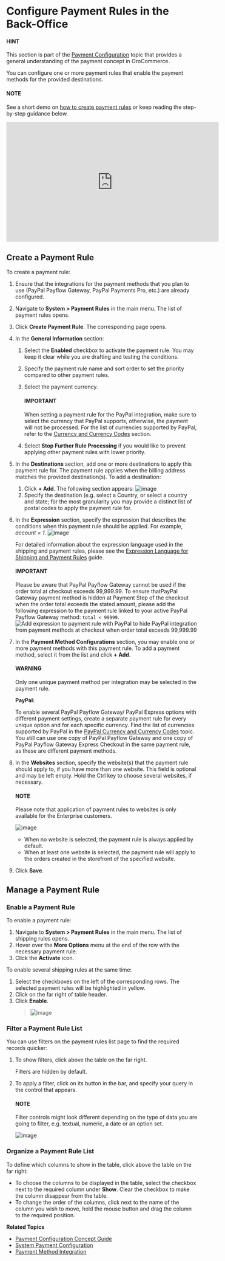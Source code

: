 <a id="sys-payment-rules"></a>

# Configure Payment Rules in the Back-Office

<!-- begin -->

#### HINT
This section is part of the [Payment Configuration](../../../concept-guides/payment-configuration/index.md#user-guide-payment) topic that provides a general understanding of the payment concept in OroCommerce.

You can configure one or more payment rules that enable the payment methods for the provided destinations.

#### NOTE
See a short demo on <a href="https://academy.oroinc.com/media-library/how-to-create-payment-rules" target="_blank">how to create payment rules</a> or keep reading the step-by-step guidance below.

<iframe width="560" height="315" src="https://www.youtube.com/embed/JwuvMGIwDfk" frameborder="0" allowfullscreen></iframe>

## Create a Payment Rule

To create a payment rule:

1. Ensure that the integrations for the payment methods that you plan to use (PayPal Payflow Gateway, PayPal Payments Pro, etc.) are already configured.
2. Navigate to **System > Payment Rules** in the main menu. The list of payment rules opens.
3. Click **Create Payment Rule**. The corresponding page opens.
4. In the **General Information** section:
   1. Select the **Enabled** checkbox to activate the payment rule. You may keep it clear while you are drafting and testing the conditions.
   2. Specify the payment rule name and sort order to set the priority compared to other payment rules.
   3. Select the payment currency.

      #### IMPORTANT
      When setting a payment rule for the PayPal integration, make sure to select the currency that PayPal supports, otherwise, the payment will not be processed. For the list of currencies supported by PayPal, refer to the [Currency and Currency Codes](../integrations/payment-integration/paypal-services/paypal-currency.md#admin-guide-payment-paypal-currency) section.
   4. Select **Stop Further Rule Processing** if you would like to prevent applying other payment rules with lower priority.
5. In the **Destinations** section, add one or more destinations to apply this payment rule for. The payment rule applies when the billing address matches the provided destination(s). To add a destination:
   1. Click **+ Add**. The following section appears:
      ![image](user/img/system/payment_rules/create_payment_rule.png)
   2. Specify the destination (e.g. select a Country, or select a country and state; for the most granularity you may provide a distinct list of postal codes to apply the payment rule for.
6. In the **Expression** section, specify the expression that describes the conditions when this payment rule should be applied. For example, *account = 1*.
   ![image](user/img/system/payment_rules/create_payment_rule_expression.png)

   For detailed information about the expression language used in the shipping and payment rules, please see the [Expression Language for Shipping and Payment Rules](../shipping-rules/expression-lang.md#payment-shipping-expression-lang) guide.

   #### IMPORTANT
   Please be aware that PayPal Payflow Gateway cannot be used if the order total at checkout exceeds 99,999.99. To ensure thatPayPal Gateway payment method is hidden at Payment Step of the checkout when the order total exceeds the stated amount, please add the following expression to the payment rule linked to your active PayPal Payflow Gateway method: `total < 99999`.
   ![Add expression to payment rule with PayPal to hide PayPal integration from payment methods at checkout when order total exceeds 99,999.99](user/img/system/integrations/paypal/paypal-expression.png)
7. In the **Payment Method Configurations** section, you may enable one or more payment methods with this payment rule. To add a payment method, select it from the list and click **+ Add**.

   #### WARNING
   Only one unique payment method per integration may be selected in the payment rule.

   **PayPal:**

   To enable several PayPal Payflow Gateway/ PayPal Express options with different payment settings, create a separate payment rule for every unique option and for each specific currency. Find the list of currencies supported by PayPal in the [PayPal Currency and Currency Codes](../integrations/payment-integration/paypal-services/paypal-currency.md#admin-guide-payment-paypal-currency) topic.
   You still can use one copy of PayPal Payflow Gateway and one copy of PayPal Payflow Gateway Express Checkout in the same payment rule, as these are different payment methods.
8. In the **Websites** section, specify the website(s) that the payment rule should apply to, if you have more than one website. This field is optional and may be left empty. Hold the Ctrl key to choose several websites, if necessary.

   #### NOTE
   Please note that application of payment rules to websites is only available for the Enterprise customers.

   ![image](user/img/system/payment_rules/websites_payment_rule.png)
   * When no website is selected, the payment rule is always applied by default.
   * When at least one website is selected, the payment rule will apply to the orders created in the storefront of the specified website.
9. Click **Save**.

## Manage a Payment Rule

### Enable a Payment Rule

To enable a payment rule:

1. Navigate to **System > Payment Rules** in the main menu. The list of shipping rules opens.
2. Hover over the <i class="fa fa-ellipsis-h fa-lg" aria-hidden="true"></i> **More Options** menu at the end of the row with the necessary payment rule.
3. Click the <i class="fa fa-check fa-lg" aria-hidden="true"></i> **Activate** icon.

To enable several shipping rules at the same time:

1. Select the checkboxes on the left of the corresponding rows. The selected payment rules will be highlighted in yellow.
2. Click <i class="fa fa-ellipsis-h fa-lg" aria-hidden="true"></i> on the far right of table header.
3. Click <i class="fa fa-check fa-lg" aria-hidden="true"></i> **Enable**.
   > ![image](user/img/system/payment_rules/mass_action_payment_rule.png)

### Filter a Payment Rule List

You can use filters on the payment rules list page to find the required records quicker:

1. To show filters, click <i class="fa fa-filter fa-lg" aria-hidden="true"></i> above the table on the far right.

   Filters are hidden by default.
2. To apply a filter, click on its button in the bar, and specify your query in the control that appears.

   #### NOTE
   Filter controls might look different depending on the type of data you are going to filter, e.g. textual, numeric, a date or an option set.

   ![image](user/img/system/payment_rules/filter_payment_rule_2.png)

### Organize a Payment Rule List

To define which columns to show in the table, click <i class="fa fa-cog fa-lg" aria-hidden="true"></i> above the table on the far right:

* To choose the columns to be displayed in the table, select the checkbox next to the required column under **Show**. Clear the checkbox to make the column disappear from the table.
* To change the order of the columns, click <i class="fas fa-arrows-alt-v" aria-hidden="true"></i> next to the name of the column you wish to move, hold the mouse button and drag the column to the required position.

**Related Topics**

* [Payment Configuration Concept Guide](../../../concept-guides/payment-configuration/index.md#user-guide-payment)
* [System Payment Configuration](../configuration/commerce/payment/index.md#configuration-guide-commerce-configuration-payment)
* [Payment Method Integration](../integrations/payment-integration/index.md#sys-integrations-manage-integrations-payment-methods)

<!-- stop -->
<!-- fa-bars = fa-navicon -->
<!-- Ic Tiles is used as Set As Default in saved views, and as tiles in display layout options -->
<!-- IcPencil refers to Rename in Commerce and Inline Editing in CRM -->
<!-- Check mark in the square. -->
<!-- SortDesc is also used as drop-down arrow -->
